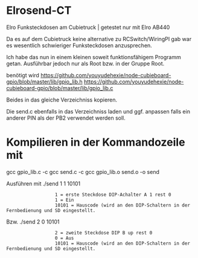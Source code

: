 Elrosend-CT
===========

Elro Funksteckdosen am Cubietruck | getestet nur mit Elro AB440

Da es auf dem Cubietruck keine alternative zu RCSwitch/WiringPI gab war es wesentlich schwieriger Funksteckdosen anzusprechen.

Ich habe das nun in einem kleinen soweit funktionsfähigem Programm getan. Ausführbar jedoch nur als Root bzw. in der Gruppe Root.

benötigt wird
https://github.com/youyudehexie/node-cubieboard-gpio/blob/master/lib/gpio_lib.h
https://github.com/youyudehexie/node-cubieboard-gpio/blob/master/lib/gpio_lib.c

Beides in das gleiche Verzeichniss kopieren.

Die send.c ebenfalls in das Verzeichniss laden und ggf. anpassen falls ein anderer PIN als der PB2 verwendet werden soll.


Kompilieren in der Kommandozeile mit
===================
gcc gpio_lib.c -c
gcc send.c -c
gcc gpio_lib.o send.o -o send

Ausführen mit ./send 1 1 10101     

                      1 = erste Steckdose DIP-Achalter A 1 rest 0
                      1 = Ein
                      10101 = Hauscode (wird an den DIP-Schaltern in der Fernbedienung und SD eingestellt.
                      
Bzw. ./send 2 0 10101
          
                      2 = zweite Steckdose DIP B up rest 0
                      0 = Aus
                      10101 = Hauscode (wird an den DIP-Schaltern in der Fernbedienung und SD eingestellt.
          
          




